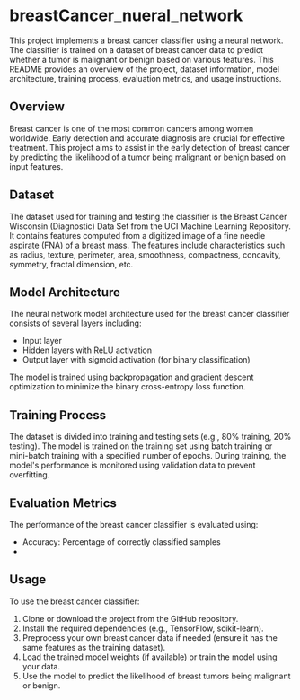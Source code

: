 # breastCancer_nueral_network

This project implements a breast cancer classifier using a neural network. The classifier is trained on a dataset of breast cancer data to predict whether a tumor is malignant or benign based on various features. This README provides an overview of the project, dataset information, model architecture, training process, evaluation metrics, and usage instructions.

## Overview

Breast cancer is one of the most common cancers among women worldwide. Early detection and accurate diagnosis are crucial for effective treatment. This project aims to assist in the early detection of breast cancer by predicting the likelihood of a tumor being malignant or benign based on input features.

## Dataset

The dataset used for training and testing the classifier is the Breast Cancer Wisconsin (Diagnostic) Data Set from the UCI Machine Learning Repository. It contains features computed from a digitized image of a fine needle aspirate (FNA) of a breast mass. The features include characteristics such as radius, texture, perimeter, area, smoothness, compactness, concavity, symmetry, fractal dimension, etc.

## Model Architecture

The neural network model architecture used for the breast cancer classifier consists of several layers including:
- Input layer
- Hidden layers with ReLU activation
- Output layer with sigmoid activation (for binary classification)

The model is trained using backpropagation and gradient descent optimization to minimize the binary cross-entropy loss function.

## Training Process

The dataset is divided into training and testing sets (e.g., 80% training, 20% testing). The model is trained on the training set using batch training or mini-batch training with a specified number of epochs. During training, the model's performance is monitored using validation data to prevent overfitting.

## Evaluation Metrics

The performance of the breast cancer classifier is evaluated using:
- Accuracy: Percentage of correctly classified samples
- 
## Usage

To use the breast cancer classifier:
1. Clone or download the project from the GitHub repository.
2. Install the required dependencies (e.g., TensorFlow, scikit-learn).
3. Preprocess your own breast cancer data if needed (ensure it has the same features as the training dataset).
4. Load the trained model weights (if available) or train the model using your data.
5. Use the model to predict the likelihood of breast tumors being malignant or benign.

